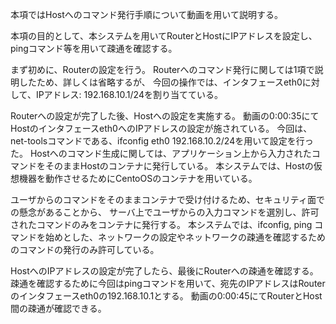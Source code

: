 本項ではHostへのコマンド発行手順について動画を用いて説明する。

本項の目的として、本システムを用いてRouterとHostにIPアドレスを設定し、pingコマンド等を用いて疎通を確認する。

まず初めに、Routerの設定を行う。
Routerへのコマンド発行に関しては1項で説明したため、詳しくは省略するが、
今回の操作では、インタフェースeth0に対して、IPアドレス: 192.168.10.1/24を割り当てている。

Routerへの設定が完了した後、Hostへの設定を実施する。
動画の0:00:35にてHostのインタフェースeth0へのIPアドレスの設定が施されている。
今回は、net-toolsコマンドである、ifconfig eth0 192.168.10.2/24を用いて設定を行った。
Hostへのコマンド生成に関しては、アプリケーション上から入力されたコマンドをそのままHostのコンテナに発行している。
本システムでは、Hostの仮想機器を動作させるためにCentoOSのコンテナを用いている。

ユーザからのコマンドをそのままコンテナで受け付けるため、セキュリティ面での懸念があることから、
サーバ上でユーザからの入力コマンドを選別し、許可されたコマンドのみをコンテナに発行する。
本システムでは、ifconfig, ping コマンドを始めとした、ネットワークの設定やネットワークの疎通を確認するためのコマンドの発行のみ許可している。

HostへのIPアドレスの設定が完了したら、最後にRouterへの疎通を確認する。
疎通を確認するために今回はpingコマンドを用いて、宛先のIPアドレスはRouterのインタフェースeth0の192.168.10.1とする。
動画の0:00:45にてRouterとHost間の疎通が確認できる。
